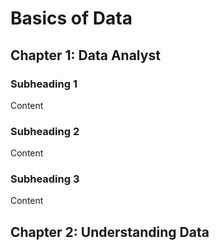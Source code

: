 # Basics of Data
## Chapter 1: Data Analyst
### Subheading 1
Content


### Subheading 2
Content


### Subheading 3
Content
## Chapter 2: Understanding Data


